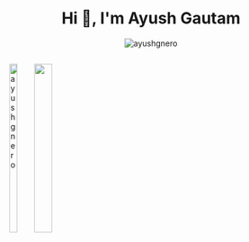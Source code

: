 <h1 align="center">Hi 👋, I'm Ayush Gautam</h1>
<p align="center"><img  src="https://github-readme-streak-stats.herokuapp.com/?user=ayushgnero&" alt="ayushgnero" /></p>

<div style="display: inline-block; width=100%">
<p><img align="left" width="37%" height="300px" src="https://github-readme-stats.vercel.app/api/top-langs?username=ayushgnero&show_icons=true&locale=en&layout=compact&theme=merko" alt="ayushgnero" /></p>
<p><img align = "right" width="56%" height="300px" src="https://github-readme-stats.vercel.app/api?username=ayushgnero&hide=issues,contribs&theme=merko" alt"Ayush's github stats" /></p>
</div>
